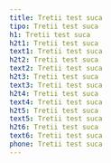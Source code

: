 ```yaml
---
title: Tretii test suca
tipo: Tretii test suca
h1: Tretii test suca
h2t1: Tretii test suca
text1: Tretii test suca
h2t2: Tretii test suca
text2: Tretii test suca
h2t3: Tretii test suca
text3: Tretii test suca
h2t4: Tretii test suca
text4: Tretii test suca
h2t5: Tretii test suca
text5: Tretii test suca
h2t6: Tretii test suca
text6: Tretii test suca
phone: Tretii test suca
---
```

